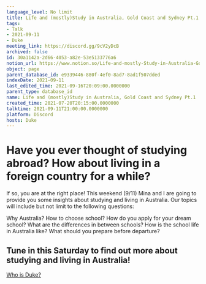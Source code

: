 ```yaml
---
language_level: No limit
title: Life and (mostly)Study in Australia, Gold Coast and Sydney Pt.1
tags:
- Talk
- 2021-09-11
- Duke
meeting_link: https://discord.gg/9cV2yDcB
archived: false
id: 30a1142a-2d66-4053-a82e-53e5133776a6
notion_url: https://www.notion.so/Life-and-mostly-Study-in-Australia-Gold-Coast-and-Sydney-Pt-1-30a1142a2d664053a82e53e5133776a6
object: page
parent_database_id: e9339446-880f-4ef0-8ad7-8ad1f507dded
indexDate: 2021-09-11
last_edited_time: 2021-09-16T20:09:00.0000000
parent_type: database_id
name: Life and (mostly)Study in Australia, Gold Coast and Sydney Pt.1
created_time: 2021-07-20T20:15:00.0000000
talktime: 2021-09-11T21:00:00.0000000
platform: Discord
hosts: Duke
---
```



# Have you ever thought of studying abroad? How about living in a foreign country for a while?

If so, you are at the right place! This weekend (9/11) Mina and I are going to provide you some insights about studying and living in Australia. Our topics will include but not limit to the following questions:

Why Australia?
How to choose school?
How do you apply for your dream school?
What are the differences in between schools?
How is the school life in Australia like?
What should you prepare before departure?

## Tune in this Saturday to find out more about studying and living in Australia!
[Who is Duke?](/e0958ccc596f4efea798c99507f0f16e)









